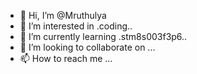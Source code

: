 - 👋 Hi, I’m @Mruthulya
- 👀 I’m interested in .coding..
- 🌱 I’m currently learning .stm8s003f3p6..
- 💞️ I’m looking to collaborate on ...
- 📫 How to reach me ...

<!---
Mruthulya/Mruthulya is a ✨ special ✨ repository because its `README.md` (this file) appears on your GitHub profile.
You can click the Preview link to take a look at your changes.
--->
